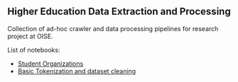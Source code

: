 ## Higher Education Data Extraction and Processing

Collection of ad-hoc crawler and data processing pipelines for research project at OISE.

List of notebooks:
- [Student Organizations](Student_Organizations.ipynb)
- [Basic Tokenization and dataset cleaning](UofT_Org_Tokenization.ipynb)
